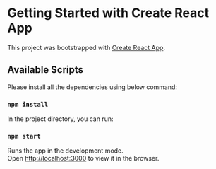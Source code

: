 # Getting Started with Create React App

This project was bootstrapped with [Create React App](https://github.com/facebook/create-react-app).


## Available Scripts
Please install all the dependencies using below command:

### `npm install`

In the project directory, you can run:

### `npm start`

Runs the app in the development mode.\
Open [http://localhost:3000](http://localhost:3000) to view it in the browser.
